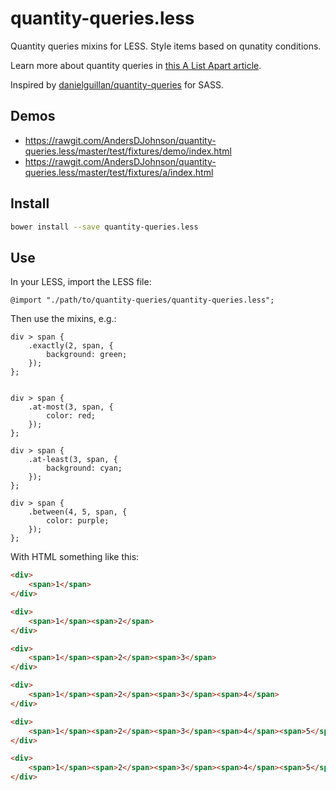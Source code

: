# quantity-queries.less

Quantity queries mixins for LESS. Style items based on qunatity conditions.

Learn more about quantity queries in [this A List Apart article](http://alistapart.com/article/quantity-queries-for-css).

Inspired by [danielguillan/quantity-queries](https://github.com/danielguillan/quantity-queries) for SASS.

## Demos
* https://rawgit.com/AndersDJohnson/quantity-queries.less/master/test/fixtures/demo/index.html
* https://rawgit.com/AndersDJohnson/quantity-queries.less/master/test/fixtures/a/index.html

## Install

```sh
bower install --save quantity-queries.less
```

## Use

In your LESS, import the LESS file:

```less
@import "./path/to/quantity-queries/quantity-queries.less";
```

Then use the mixins, e.g.:

```less
div > span {
    .exactly(2, span, {
        background: green;
    });
};


div > span {
    .at-most(3, span, {
        color: red;
    });
};

div > span {
    .at-least(3, span, {
        background: cyan;
    });
};

div > span {
    .between(4, 5, span, {
        color: purple;
    });
};
```

With HTML something like this:

```html
<div>
    <span>1</span>
</div>

<div>
    <span>1</span><span>2</span>
</div>

<div>
    <span>1</span><span>2</span><span>3</span>
</div>

<div>
    <span>1</span><span>2</span><span>3</span><span>4</span>
</div>

<div>
    <span>1</span><span>2</span><span>3</span><span>4</span><span>5</span>
</div>

<div>
    <span>1</span><span>2</span><span>3</span><span>4</span><span>5</span><span>6</span>
</div>
```
